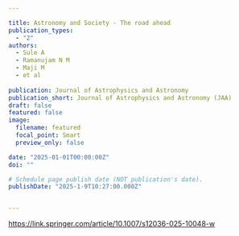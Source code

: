 ```yaml
---

title: Astronomy and Society - The road ahead
publication_types:
  - "2"
authors:
  - Sule A
  - Ramanujam N M
  - Maji M
  - et al
  
publication: Journal of Astrophysics and Astronomy
publication_short: Journal of Astrophysics and Astronomy (JAA)
draft: false
featured: false
image:
  filename: featured
  focal_point: Smart
  preview_only: false

date: "2025-01-01T00:00:00Z"
doi: ""

# Schedule page publish date (NOT publication's date).
publishDate: "2025-1-9T10:27:00.000Z"


---
```

<https://link.springer.com/article/10.1007/s12036-025-10048-w>
